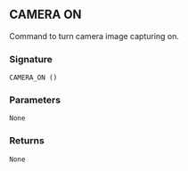 ## CAMERA ON

Command to turn camera image capturing on.


### Signature

`CAMERA_ON ()`


### Parameters

`None`


### Returns

`None`
